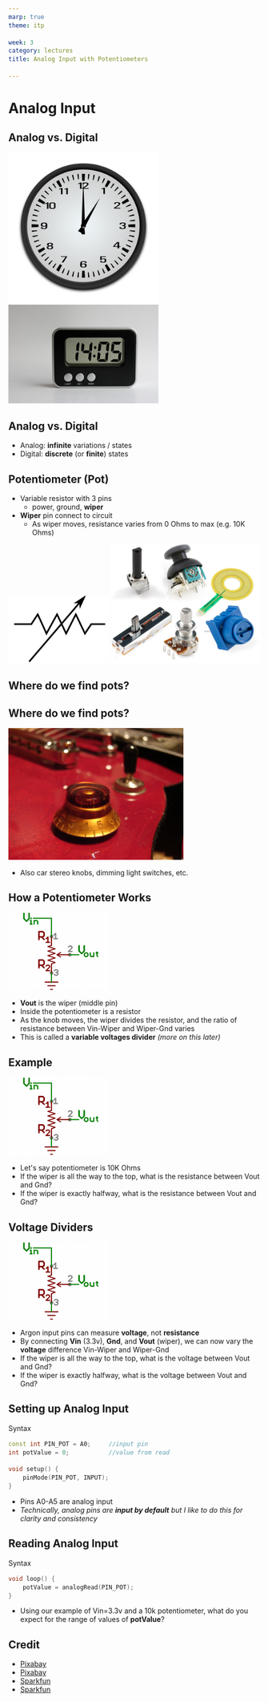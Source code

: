 ```yaml
---
marp: true
theme: itp

week: 3
category: lectures
title: Analog Input with Potentiometers

---
```


<!-- headingDivider: 2 -->

# Analog Input


## Analog vs. Digital
<img src="lecture_analog_input_potentiometers.assets/analog-clock-1295631_960_720-1565746786122.png" alt="analog clock" width=300 /><img src="lecture_analog_input_potentiometers.assets/clock-997589_960_720.jpg" alt="digital clock" style="width:300px" />

## Analog vs. Digital

* Analog: **infinite** variations / states
* Digital: **discrete** (or **finite**) states

## Potentiometer (Pot)

* Variable resistor with 3 pins
  - power, ground, **wiper**
* **Wiper** pin connect to circuit
  - As wiper moves, resistance varies from 0 Ohms to max (e.g. 10K Ohms)
<img src="assets/1565313560201.png" style="width:200px" alt="potentiometer schematic symbo" />
<img src="lecture_analog_input_potentiometers.assets/515deb26ce395f3959000000.png" style="width:300px" alt="potentiometers" />


## Where do we find pots?

## Where do we find pots?

<img src="assets/potentiometer-482082_960_720.jpg" style="width:350px" />

* Also car stereo knobs, dimming light switches, etc.



## How a Potentiometer Works

<img src="lecture_analog_input_potentiometers.assets/511ac8f5ce395f5846000000.png" alt="Schematic symbol for a potentiometer" style="width:200px" />

* **Vout** is the wiper (middle pin)
* Inside the potentiometer is a resistor
* As the knob moves, the wiper divides the resistor, and the ratio of resistance between Vin-Wiper and Wiper-Gnd varies
* This is called a **variable voltages divider** *(more on this later)* 

## Example

<img src="lecture_analog_input_potentiometers.assets/511ac8f5ce395f5846000000.png" alt="Schematic symbol for a potentiometer" style="width:200px" />

* Let's say potentiometer is 10K Ohms
* If the wiper is all the way to the top, what is the resistance between Vout and Gnd?
* If the wiper is exactly halfway, what is the resistance between Vout and Gnd?

<!-- top: 10K ohms; middle: 5K Ohms -->

## Voltage Dividers

<img src="lecture_analog_input_potentiometers.assets/511ac8f5ce395f5846000000.png" alt="Schematic symbol for a potentiometer" style="width:200px" />

* Argon input pins can measure **voltage**, not **resistance**
* By connecting **Vin** (3.3v), **Gnd**, and **Vout** (wiper), we can now vary the **voltage** difference Vin-Wiper and Wiper-Gnd
* If the wiper is all the way to the top, what is the voltage between Vout and Gnd?
* If the wiper is exactly halfway, what is the voltage between Vout and Gnd?

<!-- top: 3.3v because vout is connected to 3.3v, which is being dropped over 10K resisor; middle: 1.67v because the wiper is "seeing" halfway through the drop of 3.3v across the entire resistor; bottom: 0v because Vout and Gnd are directly connected -->



## Setting up Analog Input

Syntax

```c++
const int PIN_POT = A0;		//input pin
int potValue = 0;			//value from read

void setup() {
	pinMode(PIN_POT, INPUT);
}

```

* Pins A0-A5 are analog input
* *Technically, analog pins are **input by default** but I like to do this for clarity and consistency*

## Reading Analog Input

Syntax

```c++
void loop() {
    potValue = analogRead(PIN_POT);
}
```

* Using our example of Vin=3.3v and a 10k potentiometer, what do you expect for the range of values of **potValue**?



## Credit
- [Pixabay](https://pixabay.com/photos/potentiometer-guitar-electric-guitar-482082/)
- [Pixabay](https://pixabay.com/vectors/variable-resistance-resistors-36565/)
- [Sparkfun](https://learn.sparkfun.com/tutorials/resistors#types-of-resistors)
- [Sparkfun](https://learn.sparkfun.com/tutorials/voltage-dividers)